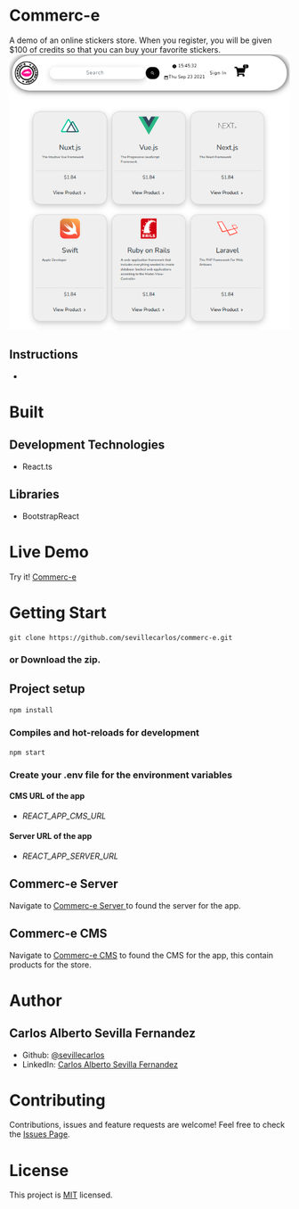 # Commerc-e
A demo of an online stickers store.
When you register, you will be given $100 of credits so that you can buy your favorite stickers.
![Commerc-e!](/assets/images/commerc-e-image.png "Commerc-e")
## Instructions
* 
# Built
## Development Technologies
- React.ts 
## Libraries
- BootstrapReact
# Live Demo
Try it! [Commerc-e ](https://commerc-e.netlify.app/)

# Getting Start
```
git clone https://github.com/sevillecarlos/commerc-e.git
```
### or Download the zip.
## Project setup
```
npm install
```
### Compiles and hot-reloads for development
```
npm start
```
### Create your .env file for the environment variables
#### CMS URL of the app
* *REACT_APP_CMS_URL*
#### Server URL of the app
* *REACT_APP_SERVER_URL*

## Commerc-e Server
Navigate to [Commerc-e Server ](https://github.com/sevillecarlos/commerc-e-server) to found the server for the app.

## Commerc-e CMS
Navigate to [Commerc-e CMS](https://github.com/sevillecarlos/commerc-e-cms) to found the CMS for the app, this contain products for the store.

# Author
## Carlos Alberto Sevilla Fernandez
* Github: [@sevillecarlos](https://github.com/sevillecarlos)
* LinkedIn: [Carlos Alberto Sevilla Fernandez](https://github.com/sevillecarlos)

# Contributing
Contributions, issues and feature requests are welcome!
Feel free to check the [Issues Page](https://github.com/sevillecarlos/commerc-e/issues).

# License
This project is [MIT](https://opensource.org/licenses/MIT) licensed.



